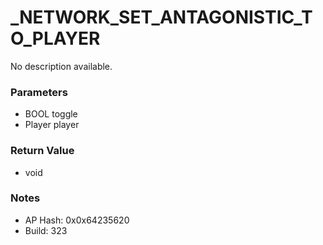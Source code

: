 # _NETWORK_SET_ANTAGONISTIC_TO_PLAYER

No description available.

### Parameters
* BOOL toggle
* Player player

### Return Value
* void

### Notes
* AP Hash: 0x0x64235620
* Build: 323

